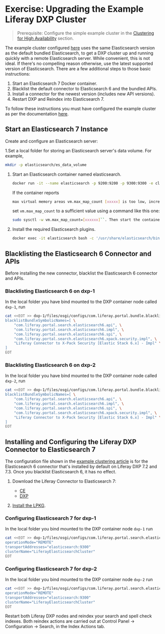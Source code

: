 # Exercise: Upgrading the Example Liferay DXP Cluster

> Prerequisite: Configure the simple example cluster in the [Clustering for High Availability](../../../installation-and-upgrades/setting-up-liferay-dxp/clustering_for_high_availability.rst) section.

The example cluster configured [here](../../../installation-and-upgrades/setting-up-liferay-dxp/clustering-for-high-availability/example-creating-a-simple-dxp-cluster.md) uses the  same Elasticsearch version as the default bundled Elasticsearch, to get a DXP cluster up and running quickly with a remote Elasticsearch server. While convenient, this is not ideal. If there's no compelling reason otherwise, use the latest supported version of Elasticsearch. There are a few additional steps to those basic instructions:

1. Start an Elasticsearch 7 Docker container.
1. Blacklist the default connector to Elasticsearch 6 and the bundled APIs.
1. Install a connector for the newest version (includes new API versions).
1. Restart DXP and Reindex into Elasticsearch 7.

To follow these instructions you must have configured the example cluster as per the documentation [here](../../../installation-and-upgrades/setting-up-liferay-dxp/clustering-for-high-availability/example-creating-a-simple-dxp-cluster.md).

## Start an Elasticsearch 7 Instance

Create and configure an Elasticsearch server:

1.Set a local folder for storing an Elasticsearch server's data volume. For example,
 
   ```bash
   mkdir -p elasticsearch/es_data_volume
   ```
 
1. Start an Elasticsearch container named elasticsearch.

   <!-- this doesn't match the recommendations from elastic's docs. see https://www.elastic.co/guide/en/elasticsearch/reference/7.7/docker.html-->
   ```bash
   docker run -it --name elasticsearch -p 9200:9200 -p 9300:9300 -e cluster.name=LiferayElasticsearchCluster -e ES_JAVA_OPTS="-Xms512m -Xmx512m" -v $(pwd)/elasticsearch/es_data_volume:/usr/share/elasticsearch/data elasticsearch:7.7.1
   ```

   <!-- look into this and solve it -->
   If the container reports

   ```bash
   max virtual memory areas vm.max_map_count [xxxxx] is too low, increase to at least [xxxxxx]
   ```

   set `vm.max_map_count` to a sufficient value using a command like this one: 

   ```bash
   sudo sysctl -w vm.max_map_count=[xxxxxx]``. Then start the container.
   ```

1. Install the required Elasticsearch plugins.

   ```bash
   docker exec -it elasticsearch bash -c '/usr/share/elasticsearch/bin/elasticsearch-plugin install analysis-icu && /usr/share/elasticsearch/bin/elasticsearch-plugin install analysis-kuromoji && /usr/share/elasticsearch/bin/elasticsearch-plugin install analysis-smartcn && /usr/share/elasticsearch/bin/elasticsearch-plugin install analysis-stempel'
   ```

## Blacklisting the Elasticsearch 6 Connector and APIs

Before installing the new connector, blacklist the Elasticsearch 6 connector and APIs.

### Blacklisting Elasticsearch 6 on dxp-1

In the local folder you have bind mounted to the DXP container node called `dxp-1`, run

```bash
cat <<EOT >> dxp-1/files/osgi/configs/com.liferay.portal.bundle.blacklist.internal.BundleBlacklistConfiguration.config
blacklistBundleSymbolicNames=[ \
	"com.liferay.portal.search.elasticsearch6.api", \
	"com.liferay.portal.search.elasticsearch6.impl", \
	"com.liferay.portal.search.elasticsearch6.spi", \
	"com.liferay.portal.search.elasticsearch6.xpack.security.impl", \
	"Liferay Connector to X-Pack Security [Elastic Stack 6.x] - Impl" \
]
EOT
```

### Blacklisting Elasticsearch 6 on dxp-2

In the local folder you have bind mounted to the DXP container node called `dxp-2`, run

```bash
cat <<EOT >> dxp-1/files/osgi/configs/com.liferay.portal.bundle.blacklist.internal.BundleBlacklistConfiguration.config
blacklistBundleSymbolicNames=[ \
	"com.liferay.portal.search.elasticsearch6.api", \
	"com.liferay.portal.search.elasticsearch6.impl", \
	"com.liferay.portal.search.elasticsearch6.spi", \
	"com.liferay.portal.search.elasticsearch6.xpack.security.impl", \
	"Liferay Connector to X-Pack Security [Elastic Stack 6.x] - Impl" \
]
EOT
```

## Installing and Configuring the Liferay DXP Connector to Elasticsearch 7

The configuration file shown in the [example clustering article](../../../installation-and-upgrades/setting-up-liferay-dxp/clustering-for-high-availability/example-creating-a-simple-dxp-cluster.md) is for the Elasticsearch 6 connector that's installed by default on Liferay DXP 7.2 and 7.3. Once you blacklist Elasticsearch 6, it has no effect. 

1. Download the Liferay Connector to Elasticsearch 7:

   - [CE](https://web.liferay.com/en/marketplace/-/mp/application/170642090)
   - [DXP](https://web.liferay.com/en/marketplace/-/mp/application/170390307)

1. [Install the LPKG](../../../system-administration/installing-and-managing-apps/installing-apps/installing-apps.md).
    <!-- should we have them install via the MP app in portal since we're in the docker container? -->

### Configuring Elasticsearch 7 for dxp-1

In the local folder you bind mounted to the DXP container node `dxp-1` run

```bash
cat <<EOT >> dxp-1/files/osgi/configs/com.liferay.portal.search.elasticsearch7.configuration.ElasticsearchConfiguration.config
operationMode="REMOTE"
transportAddresses="elasticsearch:9300"
clusterName="LiferayElasticsearchCluster"
EOT
```

### Configuring Elasticsearch 7 for dxp-2

In the local folder you bind mounted to the DXP container node `dxp-2` run

```bash
cat <<EOT >> dxp-1/files/osgi/configs/com.liferay.portal.search.elasticsearch7.configuration.ElasticsearchConfiguration.config
operationMode="REMOTE"
transportAddresses="elasticsearch:9300"
clusterName="LiferayElasticsearchCluster"
EOT
```

Restart both Liferay DXP nodes and reindex your search and spell check indexes. Both reindex actions are carried out at Control Panel &rarr; Configuration &rarr; Search, in the Index Actions tab.
